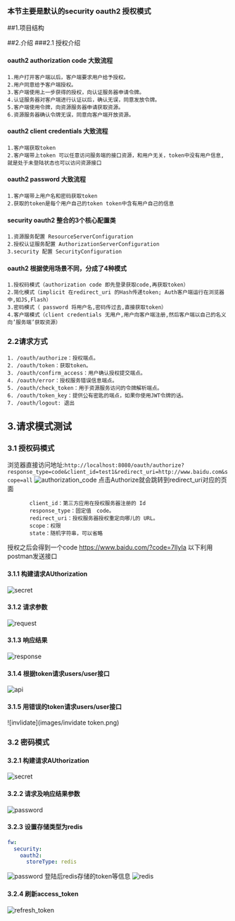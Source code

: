  ### 本节主要是默认的security oauth2  授权模式
 
##1.项目结构


##2.介绍
###2.1 授权介绍
#### oauth2 authorization code 大致流程
    1.用户打开客户端以后，客户端要求用户给予授权。
    2.用户同意给予客户端授权。
    3.客户端使用上一步获得的授权，向认证服务器申请令牌。
    4.认证服务器对客户端进行认证以后，确认无误，同意发放令牌。
    5.客户端使用令牌，向资源服务器申请获取资源。
    6.资源服务器确认令牌无误，同意向客户端开放资源。
#### oauth2 client credentials 大致流程
    1.客户端获取token
    2.客户端带上token 可以任意访问服务端的接口资源，和用户无关，token中没有用户信息,就是处于未登陆状态也可以访问资源接口
#### oauth2 password 大致流程
    1.客户端带上用户名和密码获取token
    2.获取的token是每个用户自己的token token中含有用户自己的信息
#### security oauth2 整合的3个核心配置类
    1.资源服务配置 ResourceServerConfiguration
    2.授权认证服务配置 AuthorizationServerConfiguration
    3.security 配置 SecurityConfiguration
#### oauth2 根据使用场景不同，分成了4种模式
    1.授权码模式（authorization code 即先登录获取code,再获取token）
    2.简化模式（implicit 在redirect_uri 的Hash传递token; Auth客户端运行在浏览器中,如JS,Flash）
    3.密码模式（ password 将用户名,密码传过去,直接获取token）
    4.客户端模式（client credentials 无用户,用户向客户端注册,然后客户端以自己的名义向’服务端’获取资源）


### 2.2请求方式
    1. /oauth/authorize：授权端点。
    2. /oauth/token：获取token。
    3. /oauth/confirm_access：用户确认授权提交端点。
    4. /oauth/error：授权服务错误信息端点。
    5. /oauth/check_token：用于资源服务访问的令牌解析端点。
    6. /oauth/token_key：提供公有密匙的端点，如果你使用JWT令牌的话。
    7. /oauth/logout: 退出

## 3.请求模式测试
### 3.1 授权码模式
浏览器直接访问地址:`http://localhost:8080/oauth/authorize?response_type=code&client_id=test1&redirect_uri=http://www.baidu.com&scope=all`
![authorization_code](images/authorization_code.png)
点击Authorize就会跳转到redirect_uri对应的页面
```text
       client_id：第三方应用在授权服务器注册的 Id
       response_type：固定值　code。
       redirect_uri：授权服务器授权重定向哪儿的 URL。
       scope：权限
       state：随机字符串，可以省略
```
授权之后会得到一个code https://www.baidu.com/?code=7lIyIa
以下利用postman发送接口
#### 3.1.1 构建请求AUthorization
![secret](images/secret.png)
#### 3.1.2 请求参数
![request](images/request.png)
#### 3.1.3 响应结果
![response](images/custom.png)
#### 3.1.4 根据token请求users/user接口
![api](images/tokengetuser.png)
#### 3.1.5 用错误的token请求users/user接口
![invlidate](images/invidate token.png)
### 3.2 密码模式
#### 3.2.1 构建请求AUthorization
![secret](images/secret.png)
#### 3.2.2 请求及响应结果参数
![password](images/password.png)
#### 3.2.3 设置存储类型为redis
```yml
fw:
  security:
    oauth2:
      storeType: redis
```
![password](images/password.png)
登陆后redis存储的token等信息
![redis](images/redis_token.png)
#### 3.2.4 刷新access_token
![refresh_token](images/refresh_token.png)